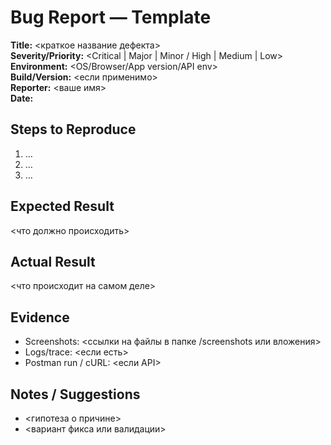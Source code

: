 # Bug Report — Template

**Title:** <краткое название дефекта>  
**Severity/Priority:** <Critical | Major | Minor / High | Medium | Low>  
**Environment:** <OS/Browser/App version/API env>  
**Build/Version:** <если применимо>  
**Reporter:** <ваше имя>  
**Date:** <YYYY-MM-DD>

## Steps to Reproduce
1. …
2. …
3. …

## Expected Result
<что должно происходить>

## Actual Result
<что происходит на самом деле>

## Evidence
- Screenshots: <ссылки на файлы в папке /screenshots или вложения>
- Logs/trace: <если есть>
- Postman run / cURL: <если API>

## Notes / Suggestions
- <гипотеза о причине>
- <вариант фикса или валидации>
